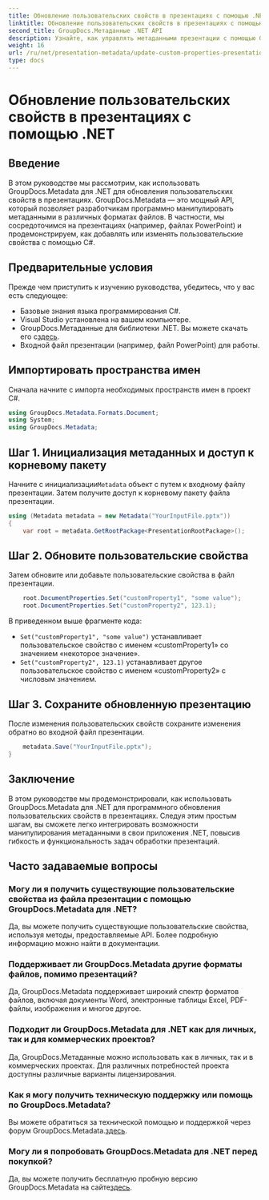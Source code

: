 ```yaml
---
title: Обновление пользовательских свойств в презентациях с помощью .NET
linktitle: Обновление пользовательских свойств в презентациях с помощью .NET
second_title: GroupDocs.Метаданные .NET API
description: Узнайте, как управлять метаданными презентации с помощью GroupDocs.Metadata для .NET. Эффективно обновляйте пользовательские свойства в файлах PowerPoint.
weight: 16
url: /ru/net/presentation-metadata/update-custom-properties-presentations/
type: docs
---
```

# Обновление пользовательских свойств в презентациях с помощью .NET

## Введение
В этом руководстве мы рассмотрим, как использовать GroupDocs.Metadata для .NET для обновления пользовательских свойств в презентациях. GroupDocs.Metadata — это мощный API, который позволяет разработчикам программно манипулировать метаданными в различных форматах файлов. В частности, мы сосредоточимся на презентациях (например, файлах PowerPoint) и продемонстрируем, как добавлять или изменять пользовательские свойства с помощью C#.
## Предварительные условия
Прежде чем приступить к изучению руководства, убедитесь, что у вас есть следующее:
- Базовые знания языка программирования C#.
- Visual Studio установлена на вашем компьютере.
-  GroupDocs.Метаданные для библиотеки .NET. Вы можете скачать его с[здесь](https://releases.groupdocs.com/metadata/net/).
- Входной файл презентации (например, файл PowerPoint) для работы.

## Импортировать пространства имен
Сначала начните с импорта необходимых пространств имен в проект C#.
```csharp
using GroupDocs.Metadata.Formats.Document;
using System;
using GroupDocs.Metadata;
```
## Шаг 1. Инициализация метаданных и доступ к корневому пакету
 Начните с инициализации`Metadata` объект с путем к входному файлу презентации. Затем получите доступ к корневому пакету файла презентации.
```csharp
using (Metadata metadata = new Metadata("YourInputFile.pptx"))
{
    var root = metadata.GetRootPackage<PresentationRootPackage>();
```
## Шаг 2. Обновите пользовательские свойства
Затем обновите или добавьте пользовательские свойства в файл презентации.
```csharp
    root.DocumentProperties.Set("customProperty1", "some value");
    root.DocumentProperties.Set("customProperty2", 123.1);
```
В приведенном выше фрагменте кода:
- `Set("customProperty1", "some value")` устанавливает пользовательское свойство с именем «customProperty1» со значением «некоторое значение».
- `Set("customProperty2", 123.1)` устанавливает другое пользовательское свойство с именем «customProperty2» с числовым значением.
## Шаг 3. Сохраните обновленную презентацию
После изменения пользовательских свойств сохраните изменения обратно во входной файл презентации.
```csharp
    metadata.Save("YourInputFile.pptx");
}
```

## Заключение
В этом руководстве мы продемонстрировали, как использовать GroupDocs.Metadata для .NET для программного обновления пользовательских свойств в презентациях. Следуя этим простым шагам, вы сможете легко интегрировать возможности манипулирования метаданными в свои приложения .NET, повысив гибкость и функциональность задач обработки презентаций.

## Часто задаваемые вопросы
### Могу ли я получить существующие пользовательские свойства из файла презентации с помощью GroupDocs.Metadata для .NET?
Да, вы можете получить существующие пользовательские свойства, используя методы, предоставляемые API. Более подробную информацию можно найти в документации.
### Поддерживает ли GroupDocs.Metadata другие форматы файлов, помимо презентаций?
Да, GroupDocs.Metadata поддерживает широкий спектр форматов файлов, включая документы Word, электронные таблицы Excel, PDF-файлы, изображения и многое другое.
### Подходит ли GroupDocs.Metadata для .NET как для личных, так и для коммерческих проектов?
Да, GroupDocs.Метаданные можно использовать как в личных, так и в коммерческих проектах. Для различных потребностей проекта доступны различные варианты лицензирования.
### Как я могу получить техническую поддержку или помощь по GroupDocs.Metadata?
 Вы можете обратиться за технической помощью и поддержкой через форум GroupDocs.Metadata.[здесь](https://forum.groupdocs.com/c/metadata/14).
### Могу ли я попробовать GroupDocs.Metadata для .NET перед покупкой?
 Да, вы можете получить бесплатную пробную версию GroupDocs.Metadata на сайте[здесь](https://releases.groupdocs.com/).